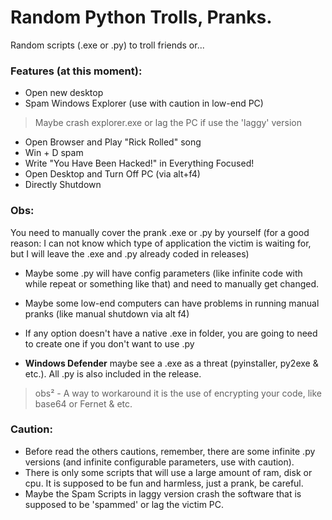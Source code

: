 # Random Python Trolls, Pranks.

Random scripts (.exe or .py) to troll friends or...

### Features (at this moment):
- Open new desktop
- Spam Windows Explorer (use with caution in low-end PC)
> Maybe crash explorer.exe or lag the PC if use the 'laggy' version
- Open Browser and Play "Rick Rolled" song
- Win + D spam
- Write "You Have Been Hacked!" in Everything Focused!
- Open Desktop and Turn Off PC (via alt+f4)
- Directly Shutdown

### Obs:

You need to manually cover the prank .exe or .py by yourself (for a good reason: I can not know which type of application the victim is waiting for, but I will leave the .exe and .py already coded in releases)
- Maybe some .py will have config parameters (like infinite code with while repeat or something like that) and need to manually get changed.
- Maybe some low-end computers can have problems in running manual pranks (like manual shutdown via alt f4)
- If any option doesn't have a native .exe in folder, you are going to need to create one if you don't want to use .py

- **Windows Defender** maybe see a .exe as a threat (pyinstaller, py2exe & etc.). All .py is also included in the release.
> obs² - A way to workaround it is the use of encrypting your code, like base64 or Fernet & etc.

### Caution:
- Before read the others cautions, remember, there are some infinite .py versions (and infinite configurable parameters, use with caution).
- There is only some scripts that will use a large amount of ram, disk or cpu. It is supposed to be fun and harmless, just a prank, be careful.
- Maybe the Spam Scripts in laggy version crash the software that is supposed to be 'spammed' or lag the victim PC.
